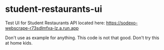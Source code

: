# student-restaurants-ui

Test UI for Student Restaurants API located here: https://sodexo-webscrape-r73sdlmfxa-lz.a.run.app

Don't use as example for anything. This code is not that good. Don't try this at home kids.
